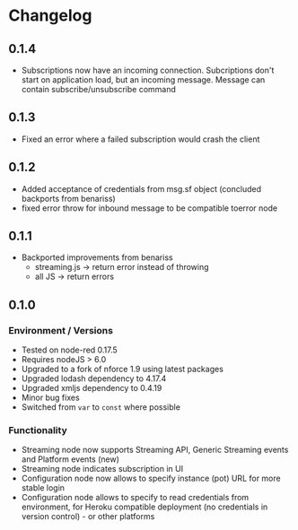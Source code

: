 # Changelog

## 0.1.4

- Subscriptions now have an incoming connection. Subcriptions don't start on application load, but an incoming message. Message can contain subscribe/unsubscribe command

## 0.1.3

- Fixed an error where a failed subscription would crash the client

## 0.1.2

- Added acceptance of credentials from msg.sf object (concluded backports from benariss)
- fixed error throw for inbound message to be compatible toerror node

## 0.1.1

- Backported improvements from benariss
  - streaming.js -> return error instead of throwing
  - all JS -> return errors

## 0.1.0

### Environment / Versions

- Tested on node-red 0.17.5
- Requires nodeJS > 6.0
- Upgraded to a fork of nforce 1.9 using latest packages
- Upgraded lodash dependency to 4.17.4
- Upgraded xmljs dependency to 0.4.19
- Minor bug fixes
- Switched from `var` to `const` where possible

### Functionality

- Streaming node now supports Streaming API, Generic Streaming events and Platform events (new)
- Streaming node indicates subscription in UI
- Configuration node now allows to specify instance (pot) URL for more stable login
- Configuration node allows to specify to read credentials from environment, for Heroku compatible deployment (no credentials in version control) - or other platforms
